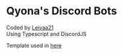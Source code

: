 # Qyona's Discord Bots

Coded by [Leivaa21](https://www.github.com/Leivaa21)</br>
Using Typescript and DiscordJS</br>

Template used in [here](https://www.github.com/Leivaa21/DiscordTS-template)</br>
